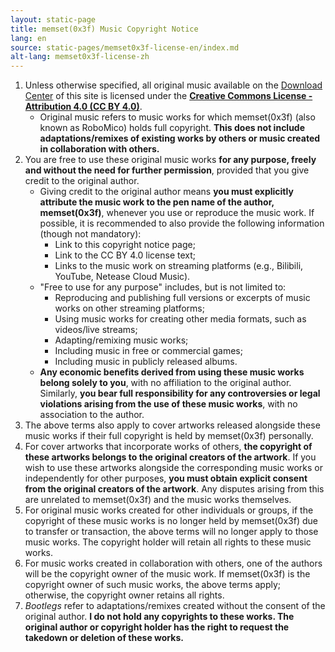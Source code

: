 ```yaml
---
layout: static-page
title: memset(0x3f) Music Copyright Notice
lang: en
source: static-pages/memset0x3f-license-en/index.md
alt-lang: memset0x3f-license-zh
---
```


1. Unless otherwise specified, all original music available on the [Download Center](/downloads) of this site is licensed under the [**Creative Commons License - Attribution 4.0 (CC BY 4.0)**](https://creativecommons.org/licenses/by/4.0/legalcode.zh-hans).
   - Original music refers to music works for which memset(0x3f) (also known as RoboMico) holds full copyright. **This does not include adaptations/remixes of existing works by others or music created in collaboration with others.**
2. You are free to use these original music works **for any purpose, freely and without the need for further permission**, provided that you give credit to the original author.
   - Giving credit to the original author means **you must explicitly attribute the music work to the pen name of the author, memset(0x3f)**, whenever you use or reproduce the music work. If possible, it is recommended to also provide the following information (though not mandatory):
     - Link to this copyright notice page;
     - Link to the CC BY 4.0 license text;
     - Links to the music work on streaming platforms (e.g., Bilibili, YouTube, Netease Cloud Music).
   - "Free to use for any purpose" includes, but is not limited to:
     - Reproducing and publishing full versions or excerpts of music works on other streaming platforms;
     - Using music works for creating other media formats, such as videos/live streams;
     - Adapting/remixing music works;
     - Including music in free or commercial games;
     - Including music in publicly released albums.
   - **Any economic benefits derived from using these music works belong solely to you**, with no affiliation to the original author. Similarly, **you bear full responsibility for any controversies or legal violations arising from the use of these music works**, with no association to the author.
3. The above terms also apply to cover artworks released alongside these music works if their full copyright is held by memset(0x3f) personally.
4. For cover artworks that incorporate works of others, **the copyright of these artworks belongs to the original creators of the artwork**. If you wish to use these artworks alongside the corresponding music works or independently for other purposes, **you must obtain explicit consent from the original creators of the artwork**. Any disputes arising from this are unrelated to memset(0x3f) and the music works themselves.
5. For original music works created for other individuals or groups, if the copyright of these music works is no longer held by memset(0x3f) due to transfer or transaction, the above terms will no longer apply to those music works. The copyright holder will retain all rights to these music works.
6. For music works created in collaboration with others, one of the authors will be the copyright owner of the music work. If memset(0x3f) is the copyright owner of such music works, the above terms apply; otherwise, the copyright owner retains all rights.
7. _Bootlegs_ refer to adaptations/remixes created without the consent of the original author. **I do not hold any copyrights to these works. The original author or copyright holder has the right to request the takedown or deletion of these works.**
